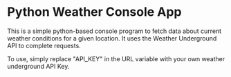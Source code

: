 # Python Weather Console App

This is a simple python-based console program to fetch data about current weather conditions for a given location.
It uses the Weather Underground API to complete requests.

To use, simply replace "API_KEY" in the URL variable with your own weather underground API Key.
